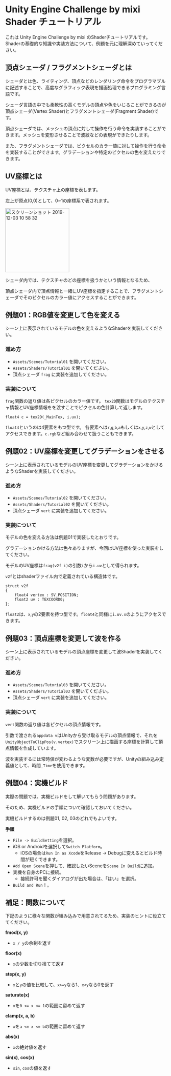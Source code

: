Unity Engine Challenge by mixi Shader チュートリアル
===========

これは Unity Engine Challenge by mixi のShaderチュートリアルです。
Shaderの基礎的な知識や実装方法について、例題を元に理解深めていってください。

## 頂点シェーダ / フラグメントシェーダとは
シェーダとは色、ライティング、頂点などのレンダリング命令をプログラマブルに記述することで、高度なグラフィック表現を描画処理できるプログラミング言語です。

シェーダ言語の中でも柔軟性の高くモデルの頂点や色をいじることができるのが頂点シェーダ(Vertex Shader)とフラグメントシェーダ(Fragment Shader)です。

頂点シェーダでは、メッシュの頂点に対して操作を行う命令を実装することができます。メッシュを変形させることで波紋などの表現ができたりします。

また、フラグメントシェーダでは、ピクセルのカラー値に対して操作を行う命令を実装することができます。グラデーションや特定のピクセルの色を変えたりできます。


## UV座標とは
UV座標とは、テクスチャ上の座標を表します。

左上が原点(0,0)として、0~1の座標系で表されます。

<img width="200" alt="スクリーンショット 2019-12-03 10 58 32" src="https://user-images.githubusercontent.com/30618540/70108954-e7993a00-168d-11ea-9e8a-dacf1d73417a.png">

シェーダ内では、テクスチャのどの座標を扱うかという情報となるため、

頂点シェーダ内で頂点情報と一緒にUV座標を指定することで、フラグメントシェーダでそのピクセルのカラー値にアクセスすることができます。




## 例題01：RGB値を変更して色を変える

シーン上に表示されているモデルの色を変えるようなShaderを実装してください。


### 進め方
- `Assets/Scenes/Tutorial01` を開いてください。
- `Assets/Shaders/Tutorial01` を開いてください。
- 頂点シェーダ `frag` に実装を追加してください。

### 実装について
`frag`関数の返り値は各ピクセルのカラー値です。
`tex2D`関数はモデルのテクスチャ情報とUV座標情報をを渡すことでピクセルの色計算して返します。
```
float4 c = tex2D(_MainTex, i.uv);
```
`float4`というのは4要素をもつ型です。
各要素へは`r`,`g`,`b`,`a`もしくは`x`,`y`,`z`,`w`としてアクセスできます。`c.rgb`など組み合わせて扱うこともできます。


## 例題02：UV座標を変更してグラデーションをさせる

シーン上に表示されているモデルのUV座標を変更してグラデーションをかけるようなShaderを実装してください。

### 進め方
- `Assets/Scenes/Tutorial02` を開いてください。
- `Assets/Shaders/Tutorial02` を開いてください。
- 頂点シェーダ `vert` に実装を追加してください。

### 実装について
モデルの色を変える方法は例題01で実装したとおりです。

グラデーションかける方法は色々ありますが、今回はUV座標を使った実装をしてください。

モデルのUV座標は`frag(v2f i)`の引数`i`から`i.uv`として得られます。

`v2f`とはshaderファイル内で定義されている構造体です。
```
struct v2f
{
    float4 vertex : SV_POSITION;
    float2 uv : TEXCOORD0;
};
```
`float2`は、`x`,`y`の2要素を持つ型です。`float4`と同様に`i.uv.x`のようにアクセスできます。


## 例題03：頂点座標を変更して波を作る

シーン上に表示されているモデルの頂点座標を変更して波Shaderを実装してください。


### 進め方
- `Assets/Scenes/Tutorial03` を開いてください。
- `Assets/Shaders/Tutorial03` を開いてください。
- 頂点シェーダ `vert` に実装を追加してください。

### 実装について
`vert`関数の返り値は各ピクセルの頂点情報です。

引数で渡される`appdata v`はUnityから受け取るモデルの頂点情報で、それを`UnityObjectToClipPos(v.vertex)`でスクリーン上に描画する座標を計算して頂点情報を作成しています。

波を実装するには常時値が変わるような変数が必要ですが、Unityの組み込み定義値として、時間`_Time`を使用できます。

## 例題04：実機ビルド
実際の問題では、実機ビルドをして解いてもらう問題があります。

そのため、実機ビルドの手順について確認しておいてください。

実機ビルドするのは例題01, 02, 03のどれでもよいです。

**手順**
- `File -> BuildSetting`を選択。
- iOS or Androidを選択して`Switch Platform`。
    - iOSの場合は`Run In as Xcode`をRelease → Debugに変えるとビルド時間が短くできます。
- `Add Open Scene`を押して、確認したいSceneを`Scene In Build`に追加。
- 実機を自身のPCに接続。
    - 接続許可を聞くダイアログが出た場合は、「はい」を選択。
- `Build and Run`！。


## 補足：関数について
下記のように様々な関数が組み込みで用意されてるため、実装のヒントに役立ててください。

**fmod(x, y)**
- `x / y`の余剰を返す

**floor(x)**
- `x`の少数を切り捨てて返す

**step(x, y)**
- `x`と`y`の値を比較して、`x>=y`なら1、`x<y`なら0を返す

**saturate(x)**
- `x`を`0 <= x <= 1`の範囲に留めて返す

**clamp(x, a, b)**
- `x`を`a <= x <= b`の範囲に留めて返す

**abs(x)**
- `x`の絶対値を返す

**sin(x)**, **cos(x)**
- `sin`, `cos`の値を返す

